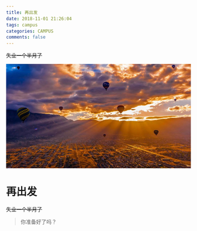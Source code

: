 ```yaml
---
title: 再出发
date: 2018-11-01 21:26:04
tags: campus
categories: CAMPUS
comments: false 
---
```


~~失业一个半月了~~

<!--more-->

![20181008](2018年11月/image/20181008.jpg)

 

再出发
===
~~失业一个半月了~~

> 你准备好了吗？